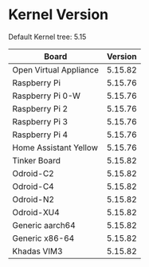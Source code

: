 
# Kernel Version

Default Kernel tree: 5.15

| Board | Version |
|-------|---------|
| Open Virtual Appliance | 5.15.82 |
| Raspberry Pi | 5.15.76 |
| Raspberry Pi 0-W | 5.15.76 |
| Raspberry Pi 2 | 5.15.76 |
| Raspberry Pi 3 | 5.15.76 |
| Raspberry Pi 4 | 5.15.76 |
| Home Assistant Yellow | 5.15.76 |
| Tinker Board | 5.15.82 |
| Odroid-C2 | 5.15.82 |
| Odroid-C4 | 5.15.82 |
| Odroid-N2 | 5.15.82 |
| Odroid-XU4 | 5.15.82 |
| Generic aarch64 | 5.15.82 |
| Generic x86-64 | 5.15.82 |
| Khadas VIM3 | 5.15.82 |
